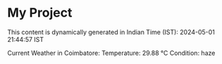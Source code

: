 # My Project

This content is dynamically generated in Indian Time (IST): 2024-05-01 21:44:57 IST


Current Weather in Coimbatore:
Temperature: 29.88 °C
Condition: haze
